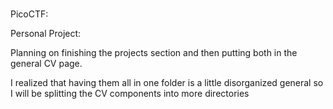 #

PicoCTF:

Personal Project:

Planning on finishing the projects section and then
putting both in the general CV page.

I realized that having them all in one folder is a little disorganized general
so I will be splitting the CV components into more directories
